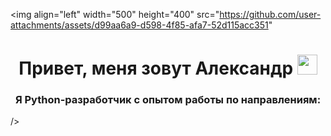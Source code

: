 <img align="left" width="500" height="400" src="https://github.com/user-attachments/assets/d99aa6a9-d598-4f85-afa7-52d115acc351"
<h1 align="center">Привет, меня зовут Александр 
<img src="https://github.com/blackcater/blackcater/raw/main/images/Hi.gif" height="32"/></h1>
<h3 align="center">Я Python-разработчик с опытом работы по направлениям:</h3>  
  />

